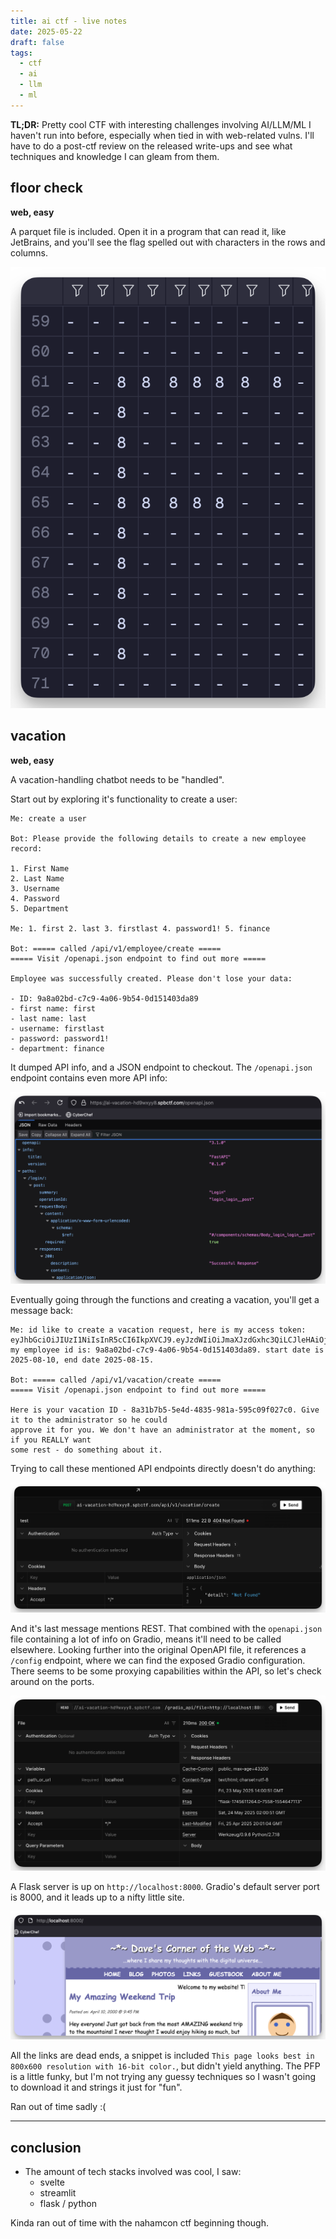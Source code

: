 ```yaml
---
title: ai ctf - live notes
date: 2025-05-22
draft: false
tags:
  - ctf
  - ai
  - llm
  - ml
---
```

**TL;DR:** Pretty cool CTF with interesting challenges involving AI/LLM/ML I haven't run into before, especially when tied in with web-related vulns. I'll have to do a post-ctf review on the released write-ups and see what techniques and knowledge I can gleam from them.

## floor check
**web, easy**

A parquet file is included. Open it in a program that can read it, like JetBrains, and you'll see the flag spelled out with characters in the rows and columns.

![](images/CleanShot%202025-05-22%20at%2015.21.45@2x.png)

## vacation
**web, easy**

A vacation-handling chatbot needs to be "handled".

Start out by exploring it's functionality to create a user:

```
Me: create a user

Bot: Please provide the following details to create a new employee record:

1. First Name
2. Last Name
3. Username
4. Password
5. Department

Me: 1. first 2. last 3. firstlast 4. password1! 5. finance

Bot: ===== called /api/v1/employee/create =====  
===== Visit /openapi.json endpoint to find out more =====

Employee was successfully created. Please don't lose your data:

- ID: 9a8a02bd-c7c9-4a06-9b54-0d151403da89
- first name: first
- last name: last
- username: firstlast
- password: password1!
- department: finance
```

It dumped API info, and a JSON endpoint to checkout. The `/openapi.json` endpoint contains even more API info:

![](images/CleanShot%202025-05-23%20at%2008.31.45@2x.png)

Eventually going through the functions and creating a vacation, you'll get a message back:

```
Me: id like to create a vacation request, here is my access token: eyJhbGciOiJIUzI1NiIsInR5cCI6IkpXVCJ9.eyJzdWIiOiJmaXJzdGxhc3QiLCJleHAiOjE3NDgwMDU3MjR9.5fUbptQjFoTaCbk9LGJKSgIK_us446CimI2xWa1iW0M. my employee id is: 9a8a02bd-c7c9-4a06-9b54-0d151403da89. start date is 2025-08-10, end date 2025-08-15.

Bot: ===== called /api/v1/vacation/create =====  
===== Visit /openapi.json endpoint to find out more =====

Here is your vacation ID - 8a31b7b5-5e4d-4835-981a-595c09f027c0. Give it to the administrator so he could  
approve it for you. We don't have an administrator at the moment, so if you REALLY want  
some rest - do something about it.
```

Trying to call these mentioned API endpoints directly doesn't do anything:

![](images/CleanShot%202025-05-23%20at%2008.59.18@2x.png)

And it's last message mentions REST. That combined with the `openapi.json` file containing a lot of info on Gradio, means it'll need to be called elsewhere. Looking further into the original OpenAPI file, it references a `/config` endpoint, where we can find the exposed Gradio configuration. There seems to be some proxying capabilities within the API, so let's check around on the ports.

![](images/CleanShot%202025-05-23%20at%2010.07.54@2x.png)

A Flask server is up on `http://localhost:8000`. Gradio's default server port is 8000, and it leads up to a nifty little site.

![](images/CleanShot%202025-05-23%20at%2010.09.47@2x.png)

All the links are dead ends, a snippet is included `This page looks best in 800x600 resolution with 16-bit color.`, but didn't yield anything. The PFP is a little funky, but I'm not trying any guessy techniques so I wasn't going to download it and strings it just for "fun". 

Ran out of time sadly :(

---

## conclusion

- The amount of tech stacks involved was cool, I saw:
	- svelte
	- streamlit
	- flask / python

Kinda ran out of time with the nahamcon ctf beginning though.